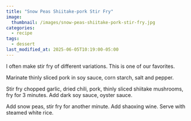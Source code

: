 ```yaml
---
title: "Snow Peas Shiitake-pork Stir Fry"
image: 
  thumbnail: /images/snow-peas-shiitake-pork-stir-fry.jpg
categories:
  - recipe
tags:
  - dessert
last_modified_at: 2025-06-05T10:19:00-05:00
---
```


I often make stir fry of different variations. This is one of our favorites.

Marinate thinly sliced pork in soy sauce, corn starch, salt and pepper.

Stir fry chopped garlic, dried chili, pork, thinly sliced shiitake mushrooms, fry for 3 minutes. Add dark soy sauce, oyster sauce. 

Add snow peas, stir fry for another minute. Add shaoxing wine. Serve with steamed white rice.
